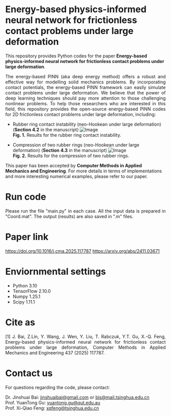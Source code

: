 # Energy-based physics-informed neural network for frictionless contact problems under large deformation

This repository provides Python codes for the paper **Energy-based physics-informed neural network for frictionless contact problems under large deformation**. 

<p align="justify">
The energy-based PINN (aka deep energy method) offers a robust and effective way for modelling solid mechanics problems. By incorporating contact potentials, the energy-based PINN framework can easily simulate contact problems under large deformation. We believe that the power of deep learning techniques should pay more attention to those challenging nonlinear problems. To help those researchers who are interested in this field, this repository provides the open-source energy-based PINN codes for 2D frictionless contact problems under large deformation, including:
</p>

  - Rubber ring contact instability (neo-Hookean under large deformation) (**Section 4.2** in the manuscript)
   ![Image](https://github.com/user-attachments/assets/2588af0d-1282-41bd-b398-f7a2394f0bac)  
    <strong>Fig. 1.</strong> Results for the rubber ring contact instability.

  - Compression of two rubber rings (neo-Hookean under large deformation) (**Section 4.3** in the manuscript)
   ![Image](https://github.com/user-attachments/assets/4d800165-fbdd-4253-a2e5-edab0a183786)  
    <strong>Fig. 2.</strong> Results for the compression of two rubber rings.

This paper has been accepted by **Computer Methods in Applied Mechanics and Engineering**. For more details in terms of implementations and more interesting numerical examples, please refer to our paper.

# Run code
<p align="justify">
Please run the file "main.py" in each case. All the input data is prepared in "Coord.mat". The output (results) are also saved in ".m" files.
</p>

# Paper link
https://doi.org/10.1016/j.cma.2025.117787
https://arxiv.org/abs/2411.03671

# Enviornmental settings
 - Python 3.10
 - TensorFlow 2.10.0
 - Numpy 1.25.1
 - Scipy 1.11.1

# Cite as
<p align="justify">
[1] J. Bai, Z.Lin, Y. Wang, J. Wen, Y. Liu, T. Rabczuk, Y.T. Gu, X.-Q. Feng, Energy-based physics-informed neural network for frictionless contact problems under large deformation, Computer Methods in Applied Mechanics and Engineering 437 (2025) 117787. 
</p>

# Contact us
For questions regarding the code, please contact:

Dr. Jinshuai Bai: jinshuaibai@gmail.com or bjs@mail.tsinghua.edu.cn  
Prof. YuanTong Gu: yuantong.gu@qut.edu.au  
Prof. Xi-Qiao Feng: xqfeng@tsinghua.edu.cn
